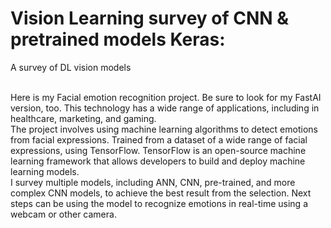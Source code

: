 # Vision Learning survey of CNN & pretrained models Keras:
A survey of DL vision models


<br>
Here is my Facial emotion recognition project.  Be sure to look for my FastAI version, too. This technology has a wide range of applications, including in healthcare, marketing, and gaming.
<br>
The project involves using machine learning algorithms to detect emotions from facial expressions. Trained from a dataset of a wide range of facial expressions, using TensorFlow. TensorFlow is an open-source machine learning framework that allows developers to build and deploy machine learning models. 
<br>
I survey multiple models, including ANN, CNN, pre-trained, and more complex CNN models, to achieve the best result from the selection.
Next steps can be using the model to recognize emotions in real-time using a webcam or other camera. 
